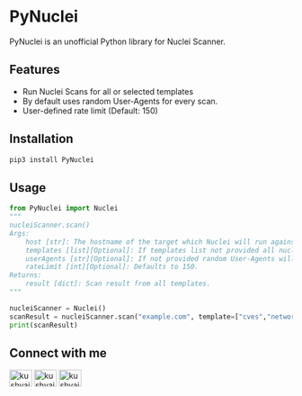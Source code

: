 # PyNuclei

PyNuclei is an unofficial Python library for Nuclei Scanner.

## Features
- Run Nuclei Scans for all or selected templates
- By default uses random User-Agents for every scan.
- User-defined rate limit (Default: 150)

## Installation

```sh
pip3 install PyNuclei
```

## Usage

```python
from PyNuclei import Nuclei
"""
nucleiScanner.scan()
Args:
    host [str]: The hostname of the target which Nuclei will run against
    templates [list][Optional]: If templates list not provided all nuclei templates from "nucleiTemplates" property will be executed
    userAgents [str][Optional]: If not provided random User-Agents will be used.
    rateLimit [int][Optional]: Defaults to 150.
Returns:
    result [dict]: Scan result from all templates.
"""

nucleiScanner = Nuclei()
scanResult = nucleiScanner.scan("example.com", template=["cves","network", "ssl"], rateLimit=150))
print(scanResult)
```

## Connect with me
<p align="left">
<a href="https://twitter.com/kushvaibhav_" target="blank"><img align="center" src="https://raw.githubusercontent.com/rahuldkjain/github-profile-readme-generator/master/src/images/icons/Social/twitter.svg" alt="kushvaibhav_" height="30" width="40" /></a>
<a href="https://linkedin.com/in/kushvaibhav" target="blank"><img align="center" src="https://raw.githubusercontent.com/rahuldkjain/github-profile-readme-generator/master/src/images/icons/Social/linked-in-alt.svg" alt="kushvaibhav" height="30" width="40" /></a>
<a href="https://instagram.com/kushvaibhav" target="blank"><img align="center" src="https://raw.githubusercontent.com/rahuldkjain/github-profile-readme-generator/master/src/images/icons/Social/instagram.svg" alt="kushvaibhav" height="30" width="40" /></a>
</p>
